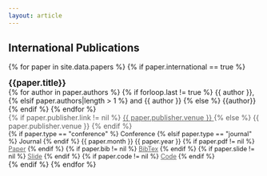 ```yaml
---
layout: article
---
```


## International Publications


{% for paper in site.data.papers %}
    {% if paper.international == true %}
<div class="grid">
  <div class="cell cell--auto">
	  <div style="font-size: 1.2em; font-weight: bolder;">{{paper.title}}</div>
	  <div style="font-size: 1em;">
        {% for author in paper.authors %}
            {% if forloop.last != true %}
                {{ author }},
            {% elsif paper.authors|length > 1 %}
                and {{ author }}
            {% else %}
                {{author}}
            {% endif %}
        {% endfor %}
	  </div>
	  <div style="color: #606060; font-size: 1em;">
        {% if paper.publisher.link != nil %}
        <a href="{{ paper.publisher.link }}" style="color: #606060;" target="_blank">
            {{ paper.publisher.venue }}
        </a>
        {% else %}
            {{ paper.publisher.venue }}
        {% endif %}
	  </div>
	  <div style="font-size: 0.9em;">
        {% if paper.type == "conference" %}
            <a class="button button--info button--rounded button--sm">Conference</a>
        {% elsif paper.type == "journal" %}
            <a class="button button--primary button--rounded button--sm">Journal</a>
        {% endif %}
        <i class="far fa-calendar-alt fa-fw"></i> {{ paper.month }} {{ paper.year }}
        {% if paper.pdf != nil %}
            <i class="fas fa-file-pdf fa-fw"></i><a href="{{ paper.pdf }}" style="color: #606060;" target="_blank">Paper</a>
        {% endif %}
        {% if paper.bib != nil %}
            <i class="fas fa-file-import fa-fw"></i><a href="{{ paper.bib }}"  style="color: #606060;" target="_blank">BibTex</a>
        {% endif %}
        {% if paper.slide != nil %}
            <i class="fas fa-file-powerpoint fa-fw"></i><a href="{{ paper.slide }}"  style="color: #606060;" target="_blank">Slide</a>
        {% endif %}
        {% if paper.code != nil %}
            <i class="fab fa-github-square fa-fw"></i><a href="{{ paper.code }}"  style="color: #606060;" target="_blank">Code</a>
        {% endif %}
	  </div>
  </div>
  <!--
  <div class="cell cell--shirink">
    {% if paper.type == "conference" %}
        <a class="button button--info button--rounded button--sm">Conference</a>
    {% elsif paper.type == "journal" %}
        <a class="button button--primary button--rounded button--sm">Journal</a>
    {% endif %}
  </div>
  -->
</div>

<div class="m-3"></div>
    {% endif %}
{% endfor %}


<!--
## Domestic Publications

-->
